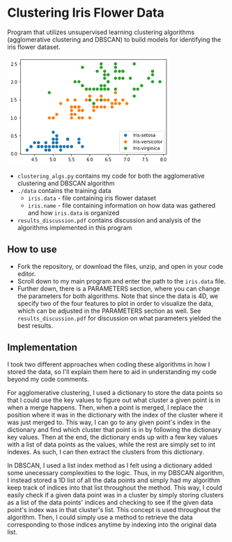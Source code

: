 # Clustering Iris Flower Data

Program that utilizes unsupervised learning clustering algorithms (agglomerative clustering and DBSCAN) to build models for identifying the iris flower dataset.

![labeled_fig1](./resources/labeled_fig1.png)

- `clustering_algs.py` contains my code for both the agglomerative clustering and DBSCAN algorithm
- `./data` contains the training data
  - `iris.data` - file containing iris flower dataset
  - `iris.name` - file containing information on how data was gathered and how `iris.data` is organized
- `results_discussion.pdf` contains discussion and analysis of the algorithms implemented in this program

## How to use

- Fork the repository, or download the files, unzip, and open in your code editor.
- Scroll down to my main program and enter the path to the `iris.data` file.
- Further down, there is a PARAMETERS section, where you can change the parameters for both
algorithms. Note that since the data is 4D, we specify two of the four
features to plot in order to visualize the data, which can be adjusted
in the PARAMETERS section as well. See `results_discussion.pdf` for discussion on what parameters yielded the best results. 

## Implementation

I took two different approaches when coding these algorithms in how I stored the data, so I'll explain them here
to aid in understanding my code beyond my code comments.

For agglomerative clustering, I used a dictionary to store the data 
points so that I could use the key values to figure out what cluster 
a given point is in when a merge happens. Then, when a point is merged, 
I replace the position where it was in the dictionary with the index of
the cluster where it was just merged to. This way, I can go to any 
given point's index in the dictionary and find which cluster that point
is in by following the dictionary key values. Then at the end, the
dictionary ends up with a few key values with a list of data points
as the values, while the rest are simply set to int indexes. As such,
I can then extract the clusters from this dictionary.

In DBSCAN, I used a list index method as I felt using a dictionary added 
some unecessary complexities to the logic. Thus, in my DBSCAN algorithm, 
I instead stored a 1D list of all the data points and simply had my 
algorithm keep track of indices into that list throughout the method. This
way, I could easily check if a given data point was in a cluster by simply
storing clusters as a list of the data points' indices and checking to see
if the given data point's index was in that cluster's list. This concept is
used throughout the algorithm. Then, I could simply use a method to retrieve
the data corresponding to those indices anytime by indexing into the original
data list.

